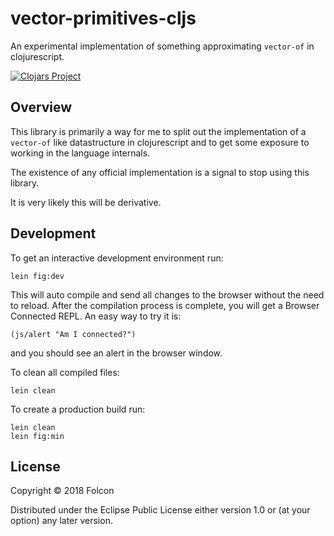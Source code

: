 # vector-primitives-cljs

An experimental implementation of something approximating `vector-of` in clojurescript.

[![Clojars Project](https://img.shields.io/clojars/v/vector-primitives-cljs.svg)](https://clojars.org/vector-primitives-cljs)

## Overview

This library is primarily a way for me to split out the implementation of a
`vector-of` like datastructure in clojurescript and to get some exposure to
working in the language internals.

The existence of any official implementation is a signal to stop using this library.

It is very likely this will be derivative.

## Development

To get an interactive development environment run:

    lein fig:dev

This will auto compile and send all changes to the browser without the
need to reload. After the compilation process is complete, you will
get a Browser Connected REPL. An easy way to try it is:

    (js/alert "Am I connected?")

and you should see an alert in the browser window.

To clean all compiled files:

	lein clean

To create a production build run:

	lein clean
	lein fig:min


## License

Copyright © 2018 Folcon

Distributed under the Eclipse Public License either version 1.0 or (at your option) any later version.
